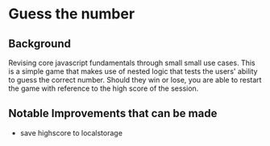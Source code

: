 # Guess the number
## Background
Revising core javascript fundamentals through small small use cases. 
This is a simple game that makes use of nested logic that tests the users' ability to guess the correct number. 
Should they win or lose, you are able to restart the game with reference to the high score of the session. 


## Notable Improvements that can be made 
- save highscore to localstorage
